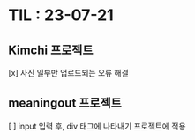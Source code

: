 # TIL : 23-07-21
## Kimchi 프로젝트
[x] 사진 일부만 업로드되는 오류 해결 

## meaningout 프로젝트
[ ] input 입력 후, div 태그에 나타내기 프로젝트에 적용